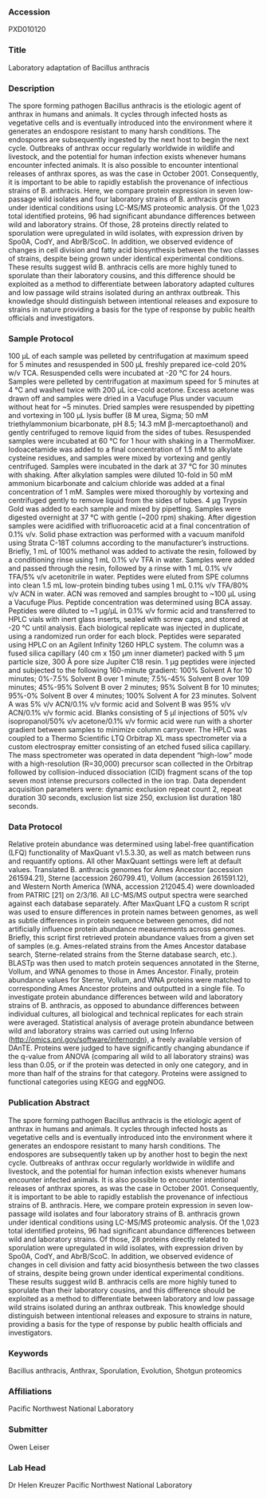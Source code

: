 ### Accession
PXD010120

### Title
Laboratory adaptation of Bacillus anthracis

### Description
The spore forming pathogen Bacillus anthracis is the etiologic agent of anthrax in humans and animals. It cycles through infected hosts as vegetative cells and is eventually introduced into the environment where it generates an endospore resistant to many harsh conditions. The endospores are subsequently ingested by the next host to begin the next cycle. Outbreaks of anthrax occur regularly worldwide in wildlife and livestock, and the potential for human infection exists whenever humans encounter infected animals. It is also possible to encounter intentional releases of anthrax spores, as was the case in October 2001. Consequently, it is important to be able to rapidly establish the provenance of infectious strains of B. anthracis. Here, we compare protein expression in seven low-passage wild isolates and four laboratory strains of B. anthracis grown under identical conditions using LC-MS/MS proteomic analysis. Of the 1,023 total identified proteins, 96 had significant abundance differences between wild and laboratory strains. Of those, 28 proteins directly related to sporulation were upregulated in wild isolates, with expression driven by Spo0A, CodY, and AbrB/ScoC. In addition, we observed evidence of changes in cell division and fatty acid biosynthesis between the two classes of strains, despite being grown under identical experimental conditions. These results suggest wild B. anthracis cells are more highly tuned to sporulate than their laboratory cousins, and this difference should be exploited as a method to differentiate between laboratory adapted cultures and low passage wild strains isolated during an anthrax outbreak.  This knowledge should distinguish between intentional releases and exposure to strains in nature providing a basis for the type of response by public health officials and investigators.

### Sample Protocol
100 μL of each sample was pelleted by centrifugation at maximum speed for 5 minutes and resuspended in 500 μL freshly prepared ice-cold 20% w/v TCA. Resuspended cells were incubated at -20 °C for 24 hours. Samples were pelleted by centrifugation at maximum speed for 5 minutes at 4 °C and washed twice with 200 μL ice-cold acetone. Excess acetone was drawn off and samples were dried in a Vacufuge Plus under vacuum without heat for ~5 minutes.  Dried samples were resuspended by pipetting and vortexing in 100 μL lysis buffer (8 M urea, Sigma; 50 mM triethylammonium bicarbonate, pH 8.5; 14.3 mM β-mercaptoethanol) and gently centrifuged to remove liquid from the sides of tubes. Resuspended samples were incubated at 60 °C for 1 hour with shaking in a ThermoMixer. Iodoacetamide was added to a final concentration of 1.5 mM to alkylate cysteine residues, and samples were mixed by vortexing and gently centrifuged. Samples were incubated in the dark at 37 °C for 30 minutes with shaking. After alkylation samples were diluted 10-fold in 50 mM ammonium bicarbonate and calcium chloride was added at a final concentration of 1 mM. Samples were mixed thoroughly by vortexing and centrifuged gently to remove liquid from the sides of tubes. 4 μg Trypsin Gold was added to each sample and mixed by pipetting. Samples were digested overnight at 37 °C with gentle (~200 rpm) shaking.  After digestion samples were acidified with trifluoroacetic acid at a final concentration of 0.1% v/v. Solid phase extraction was performed with a vacuum manifold using Strata C-18T columns according to the manufacturer’s instructions. Briefly, 1 mL of 100% methanol was added to activate the resin, followed by a conditioning rinse using 1 mL 0.1% v/v TFA in water. Samples were added and passed through the resin, followed by a rinse with 1 mL 0.1% v/v TFA/5% v/v acetonitrile in water. Peptides were eluted from SPE columns into clean 1.5 mL low-protein binding tubes using 1 mL 0.1% v/v TFA/80% v/v ACN in water. ACN was removed and samples brought to ~100 μL using a Vacufuge Plus.  Peptide concentration was determined using BCA assay. Peptides were diluted to ~1 μg/μL in 0.1% v/v formic acid and transferred to HPLC vials with inert glass inserts, sealed with screw caps, and stored at -20 °C until analysis. Each biological replicate was injected in duplicate, using a randomized run order for each block. Peptides were separated using HPLC on an Agilent Infinity 1260 HPLC system. The column was a fused silica capillary (40 cm x 150 μm inner diameter) packed with 5 μm particle size, 300 Å pore size Jupiter C18 resin. 1 μg peptides were injected and subjected to the following 160-minute gradient: 100% Solvent A for 10 minutes; 0%-7.5% Solvent B over 1 minute; 7.5%-45% Solvent B over 109 minutes; 45%-95% Solvent B over 2 minutes; 95% Solvent B for 10 minutes; 95%-0% Solvent B over 4 minutes; 100% Solvent A for 23 minutes. Solvent A was 5% v/v ACN/0.1% v/v formic acid and Solvent B was 95% v/v ACN/0.1% v/v formic acid. Blanks consisting of 5 μl injections of 50% v/v isopropanol/50% v/v acetone/0.1% v/v formic acid were run with a shorter gradient between samples to minimize column carryover.  The HPLC was coupled to a Thermo Scientific LTQ Orbitrap XL mass spectrometer via a custom electrospray emitter consisting of an etched fused silica capillary. The mass spectrometer was operated in data dependent “high-low” mode with a high-resolution (R=30,000) precursor scan collected in the Orbitrap followed by collision-induced dissociation (CID) fragment scans of the top seven most intense precursors collected in the ion trap. Data dependent acquisition parameters were: dynamic exclusion repeat count 2, repeat duration 30 seconds, exclusion list size 250, exclusion list duration 180 seconds.

### Data Protocol
Relative protein abundance was determined using label-free quantification (LFQ) functionality of MaxQuant v1.5.3.30, as well as match between runs and requantify options. All other MaxQuant settings were left at default values. Translated B. anthracis genomes for Ames Ancestor (accession 261594.21), Sterne (accession 260799.41), Vollum (accession 261591.12), and Western North America (WNA, accession 212045.4) were downloaded from PATRIC [21] on 2/3/16. All LC-MS/MS output spectra were searched against each database separately. After MaxQuant LFQ a custom R script was used to ensure differences in protein names between genomes, as well as subtle differences in protein sequence between genomes, did not artificially influence protein abundance measurements across genomes. Briefly, this script first retrieved protein abundance values from a given set of samples (e.g. Ames-related strains from the Ames Ancestor database search, Sterne-related strains from the Sterne database search, etc.). BLASTp was then used to match protein sequences annotated in the Sterne, Vollum, and WNA genomes to those in Ames Ancestor. Finally, protein abundance values for Sterne, Vollum, and WNA proteins were matched to corresponding Ames Ancestor proteins and outputted in a single file.  To investigate protein abundance differences between wild and laboratory strains of B. anthracis, as opposed to abundance differences between individual cultures, all biological and technical replicates for each strain were averaged. Statistical analysis of average protein abundance between wild and laboratory strains was carried out using Inferno (http://omics.pnl.gov/software/infernordn), a freely available version of DAnTE. Proteins were judged to have significantly changing abundance if the q-value from ANOVA (comparing all wild to all laboratory strains) was less than 0.05, or if the protein was detected in only one category, and in more than half of the strains for that category. Proteins were assigned to functional categories using KEGG and eggNOG.

### Publication Abstract
The spore forming pathogen Bacillus anthracis is the etiologic agent of anthrax in humans and animals. It cycles through infected hosts as vegetative cells and is eventually introduced into the environment where it generates an endospore resistant to many harsh conditions. The endospores are subsequently taken up by another host to begin the next cycle. Outbreaks of anthrax occur regularly worldwide in wildlife and livestock, and the potential for human infection exists whenever humans encounter infected animals. It is also possible to encounter intentional releases of anthrax spores, as was the case in October 2001. Consequently, it is important to be able to rapidly establish the provenance of infectious strains of B. anthracis. Here, we compare protein expression in seven low-passage wild isolates and four laboratory strains of B. anthracis grown under identical conditions using LC-MS/MS proteomic analysis. Of the 1,023 total identified proteins, 96 had significant abundance differences between wild and laboratory strains. Of those, 28 proteins directly related to sporulation were upregulated in wild isolates, with expression driven by Spo0A, CodY, and AbrB/ScoC. In addition, we observed evidence of changes in cell division and fatty acid biosynthesis between the two classes of strains, despite being grown under identical experimental conditions. These results suggest wild B. anthracis cells are more highly tuned to sporulate than their laboratory cousins, and this difference should be exploited as a method to differentiate between laboratory and low passage wild strains isolated during an anthrax outbreak. This knowledge should distinguish between intentional releases and exposure to strains in nature, providing a basis for the type of response by public health officials and investigators.

### Keywords
Bacillus anthracis, Anthrax, Sporulation, Evolution, Shotgun proteomics

### Affiliations
Pacific Northwest National Laboratory

### Submitter
Owen Leiser

### Lab Head
Dr Helen Kreuzer
Pacific Northwest National Laboratory


